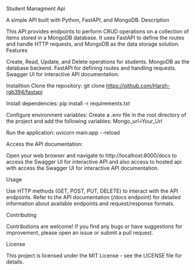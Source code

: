Student Managment Api 

A simple API built with Python, FastAPI, and MongoDB.
Description

This API provides endpoints to perform CRUD operations on a collection of items stored in a MongoDB database. 
It uses FastAPI to define the routes and handle HTTP requests, and MongoDB as the data storage solution.
Features

Create, Read, Update, and Delete operations for students.
MongoDB as the database backend.
FastAPI for defining routes and handling requests.
Swagger UI for interactive API documentation.

Installtion
Clone the repository:
git clone https://github.com/Harsh-rgb394/fastapi

Install dependencies:
pip install -r requirements.txt

Configure environment variables:
Create a .env file in the root directory of the project and add the following variables:
Mongo_url=Your_Url

Run the application:
uvicorn main:app --reload


Access the API documentation:

Open your web browser and navigate to http://localhost:8000/docs to access the Swagger UI for interactive API 
and also access to hosted api with access the Swagger UI for interactive API documentation.

Usage

Use HTTP methods (GET, POST, PUT, DELETE) to interact with the API endpoints.
Refer to the API documentation (/docs endpoint) for detailed information about available endpoints and request/response formats.

Contributing

Contributions are welcome! If you find any bugs or have suggestions for improvement, please open an issue or submit a pull request.

License

This project is licensed under the MIT License - see the LICENSE file for details.

